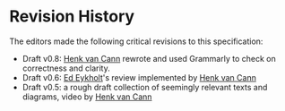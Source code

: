 # Revision History

The editors made the following critical revisions to this specification:

- Draft v0.8: [Henk van Cann](https://github.com/henkvancann) rewrote and used Grammarly to check on correctness and clarity.
- Draft v0.6: [Ed Eykholt](https://github.com/edeykholt)'s review implemented by [Henk van Cann](https://github.com/henkvancann)
- Draft v0.5: a rough draft collection of seemingly relevant texts and diagrams, video by [Henk van Cann](https://github.com/henkvancann)